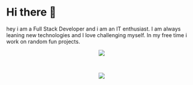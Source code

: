# Hi there 👋

hey i am a Full Stack Developer and i am an IT enthusiast. I am always leaning new technologies and I love challenging myself. In my free time i work on random fun projects.

<p align="center">


<a href="https://github.com/mustadev">
  <img align="center" src="https://github-readme-stats.vercel.app/api/top-langs/?username=mustadev&layout=compact&hide_title=true&show_icons=true&card_width=420&theme=radical&langs_count=6&exclude_repo=confiance-site-new-design,node-webrtc-examples&hide=javascript,c,css,objective-c,roff,makefile" />
</a>
</p>
<br>

<p align="center">
  <a href="https://github.com/mustadev">
    <img src="https://skillicons.dev/icons?i=java,spring,angular,typescript,dart,flutter,aws,laravel,docker,vim" />
  </a>
</p>
